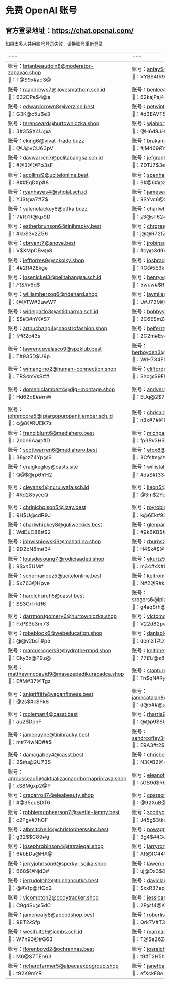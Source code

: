 # 免费 OpenAI 账号<br>
## 官方登录地址：https://chat.openai.com/
如果太多人共用账号登录失败，请换账号重新登录

| --- | --- | --- |
|:--- |:--- |:--- |
|账号：brianbeaudoin8@moderator-zabavac.shop <br> 🔑：T@$9x#ac3@|账号：anfay5@zdrave-ranajky.best <br> 🔑：VYB$$4$tR9|账号：ramcbride4@somoto.best <br> 🔑：$nup3##4G@|
|账号：raandrews7@ilovesmathom.sch.id <br> 🔑：632DPe$4@e|账号：benlee4@mamaoffice.shop <br> 🔑：62kajPaj4$|账号：robersamples3@somoto.best <br> 🔑：yX@fQzE#2#|
|账号：edwardcrown8@iverzine.best <br> 🔑：G3K@c5u6e3|账号：petwinter9@alpacaexpogroup.shop <br> 🔑：#d3EAVT$u9|账号：mamunsch2@it-servis.shop <br> 🔑：A#Ua32bE$E|
|账号：terenceard@hurtowniczka.shop <br> 🔑：3#35$X4U@a|账号：wjablonski7@affilolymp.best <br> 🔑：@H6d$9JH9$|账号：adgill3@lizaydiamond.buzz <br> 🔑：g$9$5$#Nxx|
|账号：cking6@vivat-trade.buzz <br> 🔑：@U@vCU63pV|账号：brakam7@digitalneskolstvo.best <br> 🔑：#jM469$R$Y|账号：pasquahayes8@artacademy.best <br> 🔑：s$2x7E#5S4|
|账号：davwarren7@pelitabangsa.sch.id <br> 🔑：#@3@@Pb3sF|账号：jefgrant3@erismann.shop <br> 🔑：ZDTJ7$3eEU|账号：natbarton2@hurtowniczka.shop <br> 🔑：@c#2Q6CaV#|
|账号：acollins9@ucitelonline.best <br> 🔑：8##EqDXp#8|账号：spenhardie9@predaj-klavirov.site <br> 🔑：B#@6#@z72$|账号：patrickohara6@vivat-trade.buzz <br> 🔑：F@H9e@5@#h|
|账号：ryanhayes4@istiqlal.sch.id <br> 🔑：YJ$t@a7#7$|账号：jameseason9@orpheum.shop <br> 🔑：9SYvc6@$C2|账号：lionelhawkins3@zdrave-ranajky.best <br> 🔑：Ec#nT@yJ5@|
|账号：valerielackey8@etfka.buzz <br> 🔑：7#R7R@kp9D|账号：charlwheeler9@auto-servis.buzz <br> 🔑：z3@sT624#$|账号：brittanmulvaney8@milanalbums.shop <br> 🔑：A23Ya$3nnT|
|账号：estherbrunson6@tinihracky.best <br> 🔑：#kb$3v2Z56|账号：chrgreene6@ramons.site <br> 🔑：j@@R72fZmn|账号：robpeters7@guliwerkids.best <br> 🔑：w38Vf@5$6y|
|账号：cbryant7@snove.best <br> 🔑：V$XMpCBv@8|账号：jrobinson8@slovenskepyreneje.shop <br> 🔑：#cy@3d9W@R|账号：jpayne6@milanalbums.shop <br> 🔑：$Q$9g#2$82|
|账号：jefftorres9@sokolky.shop <br> 🔑：4#2R#2Ekge|账号：josbradley6@ilovesmathom.sch.id <br> 🔑：RG@5E3kD5A|账号：ronbanks6@rodiciaadeti.shop <br> 🔑：dTYE2#9aC$|
|账号：josenickel3@pelitabangsa.sch.id <br> 🔑：$PtSRv6$d$|账号：henryvernon9@iverzine.best <br> 🔑：5wuw#$Rk3G|账号：robemcgrew7@cledor.shop <br> 🔑：#4s8C@r24c|
|账号：williamherzog6@ridehard.shop <br> 🔑：@@TW#2uwW7|账号：javmiles9@pgrilembang.sch.id <br> 🔑：U#J72M@#k@|账号：johenry4@rimac-automobili.shop <br> 🔑：FT2$x2g8@M|
|账号：widelgado3@astidharma.sch.id <br> 🔑：$$#3#nY@S7|账号：bobbyyork4@kings.ac.id <br> 🔑：2C6E$mZ#x7|账号：noahbrown2@ceragemslovensko.shop <br> 🔑：@q#N64K4@p|
|账号：arthuchang4@naostrofashion.shop <br> 🔑：f$HR2$c43s|账号：helferrari9@innovationstb.shop <br> 🔑：2C2m#Ev4T@|账号：josephkelley@realityzm.shop <br> 🔑：p#5Uk$X3a@|
|账号：lawrencevelasco9@spzklub.best <br> 🔑：T#935D$U9p|账号：herboyden3@vzdelavanieonline.buzz <br> 🔑：WrH734E5#e|账号：agilmore5@christophers.best <br> 🔑：#Fys5$7EFS|
|账号：wimangino2@human-connection.shop <br> 🔑：TRS4mVsS##|账号：cliffordparvin@darulfaizin.sch.id <br> 🔑：Shb@$9FHNk|账号：walhall5@mudryinvestor.site <br> 🔑：Xk2hjW#@$F|
|账号：domeniclambert4@djg-montage.shop <br> 🔑：Hd62dE##mW|账号：anrivera@casts.site <br> 🔑：EUq@2$7grQ|账号：vicentanderson9@koselemarissimon.shop <br> 🔑：#ZHz8#68q6|
|账号：johnmoore5@lpiargopuropantijember.sch.id <br> 🔑：c@8@RUEK7z|账号：chrisalazar8@nootropic.site <br> 🔑：n3x#7#@R$k|账号：tnewsome4@svetla-lampy.best <br> 🔑：z#4kxTT2mk|
|账号：franciblunt6@mediahero.best <br> 🔑：2nbe6Aa@#D|账号：michparker2@vifonka.shop <br> 🔑：fp$3Bv3$H$|账号：justizellers8@nurulwafa.sch.id <br> 🔑：789Em3@838|
|账号：scottwarren6@mediahero.best <br> 🔑：38@zZ4Yp@$|账号：efox8@predaj-klavirov.site <br> 🔑：8Cfs#e@X2p|账号：arthlindsey@casts.site <br> 🔑：8$Mk32z8R#|
|账号：craigkegley@casts.site <br> 🔑：Q@$@rp6YH2|账号：willistallworth3@hurtowniczka.shop <br> 🔑：#daS#f33#6|账号：jamesford9@donaskapizze.buzz <br> 🔑：2$2q$qKV83|
|账号：clevans4@nurulwafa.sch.id <br> 🔑：#Rd285yccQ|账号：jleon5@ucitelonline.best <br> 🔑：@3m$2YpZKf|账号：georgewinstead@lpiargopuropantijember.sch.id <br> 🔑：#3r@M5fc72|
|账号：chrinicholson5@lizay.best <br> 🔑：9H$U@cdR9J|账号：royrobinson5@icmbs.sch.id <br> 🔑：k@6Ek#9$V9|账号：phampton4@investicnybankar.shop <br> 🔑：@W$gu2VAC$|
|账号：charlwhipkey8@guliwerkids.best <br> 🔑：WdDuC88#$2|账号：glenparrish6@vzdelavajme.shop <br> 🔑：#9k6KB$#a7|账号：haarrington4@nurulwafa.sch.id <br> 🔑：3y6rAubp$k|
|账号：johwisniewski9@mahadina.shop <br> 🔑：9D2bN8m#34|账号：rburns2@hydrothermpd.shop <br> 🔑：H4$k#$@E5G|账号：mewilliams6@snove.best <br> 🔑：#ya79we@Q8|
|账号：louisdeyoung7@rodiciaadeti.shop <br> 🔑：9$$xn5$UM#|账号：ekurtz5@noname.sch.id <br> 🔑：m34#xX#Re2|账号：jpena8@hurtowniczka.shop <br> 🔑：@43j4HZY$#|
|账号：schernandez5@ucitelonline.best <br> 🔑：$x763@Hpve|账号：keitromero4@donaskapizze.buzz <br> 🔑：N#2@R#ks#3|账号：rochen8@nurulwafa.sch.id <br> 🔑：9$w#99vQ@H|
|账号：harolchurch5@casst.best <br> 🔑：$S3GrTrkR6|账号：srogers6@lpiargopuropantijember.sch.id <br> 🔑：g4aq$rh@4M|账号：jasonrobinson8@vzdelavajme.shop <br> 🔑：XB$4#e9P@u|
|账号：darrmontgomery6@hurtowniczka.shop <br> 🔑：FxP$3b3m73|账号：victomoody4@guliverkids.buzz <br> 🔑：V22d$8$2pv|账号：floyblackburn4@ucitelonline.best <br> 🔑：$3se5u6Zt3|
|账号：robeblock6@webeducation.shop <br> 🔑：@@v2bsT#p5|账号：danisolomon6@affilolymp.best <br> 🔑：dem3T#Df3Y|账号：jamesnewton9@catro.buzz <br> 🔑：#3pmb83$wT|
|账号：marcusrogers9@hydrothermpd.shop <br> 🔑：Cky3x@P9z@|账号：keithherman8@lizaydiamond.buzz <br> 🔑：77$EU@e8$R|账号：chharris2@ramons.site <br> 🔑：r5Wq9$55E$|
|账号：matthewmcdavid9@masazepedikuracadca.shop <br> 🔑：E#M#37@Tgz|账号：stanturney3@suseneplody.best <br> 🔑：Tn$qN#Ry3E|账号：jaberry4@christopherss.site <br> 🔑：eWbH73@h2#|
|账号：anigriffith@veganfitness.best <br> 🔑：@2s$#c$Fk8|账号：jamecatalan8@slovenskepyreneje.shop <br> 🔑：d@5##@sY2Z|账号：lerchavez5@darulfaizin.sch.id <br> 🔑：Sb#@78k4a4|
|账号：rcoleman4@casst.best <br> 🔑：$du2$$DpnF|账号：rharris9@christophers.best <br> 🔑：@@p9$$U88c|账号：jessethompson3@vizualisti.best <br> 🔑：rAf$Q$#K5B|
|账号：jamepayne@tinihracky.best <br> 🔑：m#74wND##$|账号：sandrcoffey3@masazepedikuracadca.shop <br> 🔑：E9A3#t2$FY|账号：nicbeauregard9@nootropic.site <br> 🔑：$@dU#3#Vwu|
|账号：damcgahey4@casst.best <br> 🔑：2$#u@2U73S|账号：chrisboone4@lepsidomov.buzz <br> 🔑：N3@B2@4B@h|账号：kibeckman@milanalbums.shop <br> 🔑：5@sET$A@Z$|
|账号：anrousseau5@aktualizacnaodbornapriprava.shop <br> 🔑：xS8Mgxp2@P|账号：eleanohayes4@makekit.shop <br> 🔑：sGS9d$R6@2|账号：jeremybyram8@guliverkids.buzz <br> 🔑：$dDVE25AmX|
|账号：cracarroll7@eleabeauty.shop <br> 🔑：#@35cuSDT6|账号：cparsons2@etfka.buzz <br> 🔑：@92XuB@Jyk|账号：nichheard8@artacademy.best <br> 🔑：b8$8#D$WbN|
|账号：robbiemcphearson7@svetla-lampy.best <br> 🔑：c2Pgv#7hCF|账号：scottycook2@krteckem.shop <br> 🔑：J45g$3tks@|账号：jamesorr5@papabum.best <br> 🔑：25eEsG2jt$|
|账号：albmitchell4@christopherssinc.best <br> 🔑：g32$$C89#g|账号：nowagner5@isss-u.de <br> 🔑：3g4$#4GeXM|账号：sherrypugliese7@lepsidomov.buzz <br> 🔑：Ws86pnW$$R|
|账号：josephrobinson4@tatralegal.shop <br> 🔑：6#bEDa@HA@|账号：larryromano5@contactportal.shop <br> 🔑：AR@fC44$b8|账号：harolschafer@jozefvarsa.shop <br> 🔑：wR#kDj32Z@|
|账号：jerryjohnson6@sperky-sojka.shop <br> 🔑：B68$@Njd3#|账号：lawerenpettway8@mediahero.best <br> 🔑：uj@Dx3$8pg|账号：carhawkins2@telefonylacno.shop <br> 🔑：#tUp@WZ2Y2|
|账号：jerrudolph2@thinhancutko.best <br> 🔑：@#Vfp@HQd2|账号：daviclark5@orfeum.shop <br> 🔑：$xxR37ep5J|账号：carleverett@bon-boty.best <br> 🔑：mb#2WWN@Z6|
|账号：vicompton2@bodytracker.shop <br> 🔑：C9gd$u@5dC|账号：jessicasaunders9@guliwerkids.best <br> 🔑：2P@f4@K@@2|账号：marysocha7@btcplatba.shop <br> 🔑：aT98Rk#8$R|
|账号：jamcnealy8@abcbdshop.best <br> 🔑：98$T2k$Sfp|账号：roberlisi4@nastenkovo.best <br> 🔑：Qrk7V#T34v|账号：daeichhorn8@jantana.best <br> 🔑：3#mEs3m@QU|
|账号：weslfults9@icmbs.sch.id <br> 🔑：W7n93@#G63|账号：marmaddox@vanilla-soft.shop <br> 🔑：T@$e26Zg2#|账号：gregomoreno5@icmbs.sch.id <br> 🔑：9#e@Y42WY#|
|账号：florenboyd2@ochrannas.best <br> 🔑：M6@S7TEn63|账号：josreichert@kings.ac.id <br> 🔑：t9#T2H5h37|账号：lawarner9@onkospektrum.shop <br> 🔑：MP3K766hc$|
|账号：richardfarmer5@alpacaexpogroup.shop <br> 🔑：t$9$2K9mYR|账号：janetbarnes2@slanusra.sch.id <br> 🔑：efXckE8$e$|账号：davidwhite4@financnesluzbyzdomu.best <br> 🔑：E5T8q@Ug4z|
